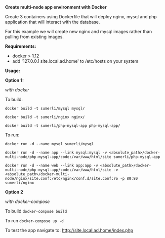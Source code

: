 **Create multi-node app environment with Docker**

Create 3 containers using Dockerfile that will deploy nginx, mysql and php application that will interact with the database.

For this example we will create new nginx and mysql images rather than pulling from existing images.

**Requirements:**

- docker > 1.12
- add '127.0.0.1 site.local.ad.home' to /etc/hosts on your system

**Usage:**

**Option 1:**

_with docker_

To build:

`docker build -t sumerli/mysql mysql/`

`docker build -t sumerli/nginx nginx/`

`docker build -t sumerli/php-mysql-app php-mysql-app/`

To run:

`docker run -d --name mysql sumerli/mysql`

`docker run -d --name app --link mysql:mysql -v <absolute_path>/docker-multi-node/php-mysql-app/code:/var/www/html/site sumerli/php-mysql-app`

`docker run -d --name web --link app:app -v <absolute_path>/docker-multi-node/php-mysql-app/code:/var/www/html/site -v <absolute_path>/docker-multi-node/nginx/site.conf:/etc/nginx/conf.d/site.conf:ro -p 80:80 sumerli/nginx`

**Option 2**

_with docker-compose_

To build
`docker-compose build`

To run
`docker-compose up -d`

To test the app navigate to:
http://site.local.ad.home/index.php
